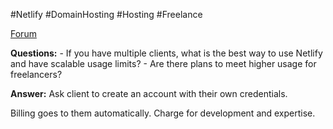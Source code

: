 #Netlify #DomainHosting #Hosting #Freelance

[Forum](https://answers.netlify.com/t/plans-or-setups-for-freelancers-serving-multiple-clients-on-netlify/91183)

**Questions:** 
	- If you have multiple clients, what is the best way to use Netlify and have scalable usage limits?
	- Are there plans to meet higher usage for freelancers?

**Answer:**
Ask client to create an account with their own credentials. 

Billing goes to them automatically.  Charge for development and expertise. 